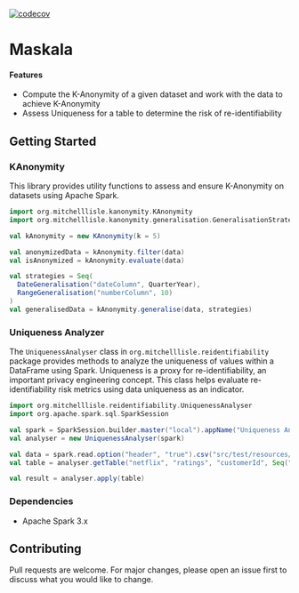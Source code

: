 [![codecov](https://codecov.io/gh/mitchelllisle/maskala/graph/badge.svg?token=LCZ99996YR)](https://codecov.io/gh/mitchelllisle/maskala)

# Maskala

#### Features

- Compute the K-Anonymity of a given dataset and work with the data to achieve K-Anonymity
- Assess Uniqueness for a table to determine the risk of re-identifiability

## Getting Started

### KAnonymity

This library provides utility functions to assess and ensure K-Anonymity on datasets using Apache Spark.

```scala
import org.mitchelllisle.kanonymity.KAnonymity
import org.mitchelllisle.kanonymity.generalisation.GeneralisationStrategy

val kAnonymity = new KAnonymity(k = 5)

val anonymizedData = kAnonymity.filter(data)
val isAnonymized = kAnonymity.evaluate(data)

val strategies = Seq(
  DateGeneralisation("dateColumn", QuarterYear),
  RangeGeneralisation("numberColumn", 10)
)
val generalisedData = kAnonymity.generalise(data, strategies)
```


### Uniqueness Analyzer
The `UniquenessAnalyser` class in `org.mitchelllisle.reidentifiability` package provides methods to analyze the 
uniqueness of values within a DataFrame using Spark. Uniqueness is a proxy for re-identifiability, an important privacy 
engineering concept. This class helps evaluate re-identifiability risk metrics using data uniqueness as an indicator.

```scala
import org.mitchelllisle.reidentifiability.UniquenessAnalyser
import org.apache.spark.sql.SparkSession

val spark = SparkSession.builder.master("local").appName("Uniqueness Analyser Example").getOrCreate()
val analyser = new UniquenessAnalyser(spark)

val data = spark.read.option("header", "true").csv("src/test/resources/netflix-sample.csv")
val table = analyser.getTable("netflix", "ratings", "customerId", Seq("rating"))

val result = analyser.apply(table)
```

### Dependencies

- Apache Spark 3.x

## Contributing
Pull requests are welcome. For major changes, please open an issue first to discuss what you would like to change.